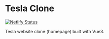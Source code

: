 # Tesla Clone

[![Netlify Status](https://api.netlify.com/api/v1/badges/907c6f46-62db-48e9-a89d-0e535c5deaf5/deploy-status?branch=master)](https://app.netlify.com/sites/tesla-clone-ntp/deploys)

Tesla website clone (homepage) built with Vue3.
